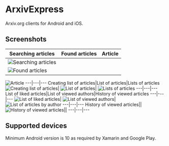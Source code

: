 # ArxivExpress

Arxiv.org clients for Android and iOS.

## Screenshots

Searching articles|Found articles|Article
---|---|---
![Searching articles](<./Screenshots/Simulator Screen Shot - iPhone 13 Pro Max - 2022-07-17 at 21.38.29.png> "Searching articles")|
![Found articles](<./Screenshots/Simulator Screen Shot - iPhone 13 Pro Max - 2022-07-18 at 08.51.06.png> "Found articles")|
![Article](<./Screenshots/Simulator Screen Shot - iPhone 13 Pro Max - 2022-07-18 at 08.52.10.png> "Article")
---|---|---
Creating list of articles|List of articles|Lists of articles
![Creating list of articles](<./Screenshots/Simulator Screen Shot - iPhone 13 Pro Max - 2022-07-18 at 10.58.28.png> "Creating list of articles")|
![List of articles](<./Screenshots/Simulator Screen Shot - iPhone 13 Pro Max - 2022-07-22 at 21.56.06.png> "List of articles")|
![Lists of articles](<./Screenshots/Simulator Screen Shot - iPhone 13 Pro Max - 2022-07-22 at 21.55.34.png> "Lists of articles")
---|---|---
List of liked articles|List of viewed authors|History of viewed articles
---|---|---
![List of liked articles](<./Screenshots/Simulator Screen Shot - iPhone 13 Pro Max - 2022-07-22 at 21.56.53.png> "List of liked articles")|
![List of viewed authors](<./Screenshots/Simulator Screen Shot - iPhone 13 Pro Max - 2022-07-22 at 21.57.05.png> "List of viewed authors")|
![List of articles by author](<./Screenshots/Simulator Screen Shot - iPhone 13 Pro Max - 2022-07-22 at 21.57.21.png> "List of articles by author")
---|---|---
History of viewed articles||
![History of viewed articles](<./Screenshots/Simulator Screen Shot - iPhone 13 Pro Max - 2022-07-22 at 21.57.46.png> "History of viewed articles")||
---|---|---

## Supported devices

Minimum Android version is 10 as required by Xamarin and Google Play.
